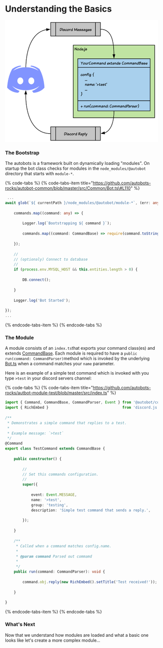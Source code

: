 # Understanding the Basics

![](../.gitbook/assets/image%20%282%29.png)

### The Bootstrap

The autobots is a framework built on dynamically loading "modules". On startup the bot class checks for modules in the `node_modules/@autobot` directory that starts with `module-*`.

{% code-tabs %}
{% code-tabs-item title="https://github.com/autobots-rocks/autobot-common/blob/master/src/Common/Bot.ts\#L110" %}
```typescript
 ...
await glob(`${ currentPath }/node_modules/@autobot/module-*`, (err: any, commands: any) => {

    commands.map((command: any) => {

        Logger.log(`Bootstrapping ${ command }`);

        commands.map((command: CommandBase) => require(command.toString()));

    });
    
    //
    // (optionaly) Connect to database
    //
    if (process.env.MYSQL_HOST && this.entities.length > 0) {

        DB.connect();

    }

    Logger.log('Bot Started');

});
...
```
{% endcode-tabs-item %}
{% endcode-tabs %}

### The Module

A module consists of an `index.ts`that exports your command class\(es\) and extends [CommandBase](https://github.com/autobots-rocks/autobot-common/blob/master/src/Common/CommandBase.ts). Each module is required to have a `public run(command: CommandParser)`method which is invoked by the underlying [Bot.ts](https://github.com/autobots-rocks/autobot-common/blob/master/src/Common/Bot.ts) when a command matches your `name` parameter. 

Here is an example of a simple test command which is invoked with you type `>test` in your discord servers channel:

{% code-tabs %}
{% code-tabs-item title="https://github.com/autobots-rocks/autbot-module-test/blob/master/src/index.ts" %}
```typescript
import { Command, CommandBase, CommandParser, Event } from '@autobot/common';
import { RichEmbed }                                  from 'discord.js';

/**
 * Demonstrates a simple command that replies to a test.
 *
 * Example message: `>test`
 */
@Command
export class TestCommand extends CommandBase {

    public constructor() {

        //
        // Set this commands configuration.
        //
        super({

            event: Event.MESSAGE,
            name: '>test',
            group: 'testing',
            description: 'Simple test command that sends a reply.',

        });

    }

    /**
     * Called when a command matches config.name.
     *
     * @param command Parsed out commamd
     *
     */
    public run(command: CommandParser): void {

        command.obj.reply(new RichEmbed().setTitle('Test received!'));

    }

}
```
{% endcode-tabs-item %}
{% endcode-tabs %}

### What's Next

Now that we understand how modules are loaded and what a basic one looks like let's create a more complex module...

